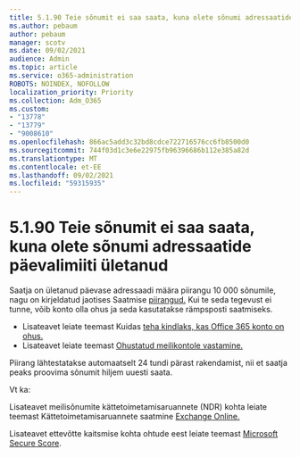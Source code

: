 ```yaml
---
title: 5.1.90 Teie sõnumit ei saa saata, kuna olete sõnumi adressaatide päevalimiiti ületanud
ms.author: pebaum
author: pebaum
manager: scotv
ms.date: 09/02/2021
audience: Admin
ms.topic: article
ms.service: o365-administration
ROBOTS: NOINDEX, NOFOLLOW
localization_priority: Priority
ms.collection: Adm_O365
ms.custom:
- "13778"
- "13779"
- "9008610"
ms.openlocfilehash: 866ac5add3c32bd8cdce722716576cc6fb8500d0
ms.sourcegitcommit: 744f03d1c3e6e22975fb96396686b112e385a82d
ms.translationtype: MT
ms.contentlocale: et-EE
ms.lasthandoff: 09/02/2021
ms.locfileid: "59315935"
---
```

# <a name="5190-your-message-cant-be-sent-because-youve-reached-your-daily-limit-for-message-recipients"></a>5.1.90 Teie sõnumit ei saa saata, kuna olete sõnumi adressaatide päevalimiiti ületanud

Saatja on ületanud päevase adressaadi määra piirangu 10 000 sõnumile, nagu on kirjeldatud jaotises Saatmise [piirangud.](https://docs.microsoft.com/office365/servicedescriptions/exchange-online-service-description/exchange-online-limits#sending-limits) Kui te seda tegevust ei tunne, võib konto olla ohus ja seda kasutatakse rämpsposti saatmiseks. 

- Lisateavet leiate teemast Kuidas [teha kindlaks, kas Office 365 konto on ohus.](https://docs.microsoft.com/office365/troubleshoot/sign-In/determine-account-is-compromised)
- Lisateavet leiate teemast [Ohustatud meilikontole vastamine.](https://docs.microsoft.com/microsoft-365/security/office-365-security/responding-to-a-compromised-email-account)

Piirang lähtestatakse automaatselt 24 tundi pärast rakendamist, nii et saatja peaks proovima sõnumit hiljem uuesti saata.

Vt ka:

Lisateavet meilisõnumite kättetoimetamisaruannete (NDR) kohta leiate teemast Kättetoimetamisaruannete saatmine [Exchange Online.](https://docs.microsoft.com/exchange/mail-flow-best-practices/non-delivery-reports-in-exchange-online/non-delivery-reports-in-exchange-online)

Lisateavet ettevõtte kaitsmise kohta ohtude eest leiate teemast [Microsoft Secure Score](https://docs.microsoft.com/microsoft-365/security/defender/microsoft-secure-score).